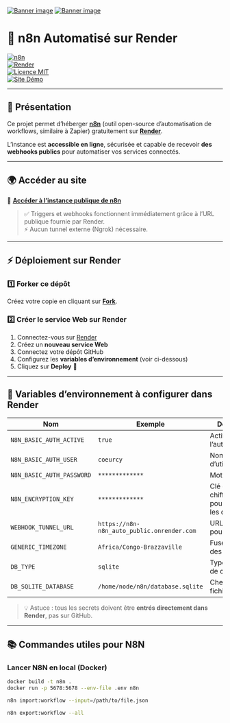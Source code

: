 [![Banner image](https://user-images.githubusercontent.com/10284570/173569848-c624317f-42b1-45a6-ab09-f0ea3c247648.png)](https://n8n.io/) 
[![Banner image](https://img.shields.io/badge/Render-deployment-green?logo=render)](https://render.com/)

# 🚀 n8n Automatisé sur Render

[![n8n](https://img.shields.io/badge/n8n-automatisation-blue?logo=n8n)](https://n8n.io/)  
[![Render](https://img.shields.io/badge/Render-deployment-green?logo=render)](https://render.com/)  
[![Licence MIT](https://img.shields.io/badge/Licence-MIT-yellow.svg)](https://github.com/yota-E363/N8n-n8n_public/blob/main/LICENSE.md)  
[![Site Démo](https://img.shields.io/badge/Démo-en%20ligne-orange)](https://n8n-n8n_auto_public.onrender.com)

---

## 📌 Présentation

Ce projet permet d’héberger **[n8n](https://n8n.io/)** (outil open-source d’automatisation de workflows, similaire à Zapier) gratuitement sur **[Render](https://render.com/)**.  

L’instance est **accessible en ligne**, sécurisée et capable de recevoir **des webhooks publics** pour automatiser vos services connectés.

---

## 🌍 Accéder au site

🔗 [**Accéder à l’instance publique de n8n**](https://n8n-n8n_auto_public.onrender.com)  

> ✅ Triggers et webhooks fonctionnent immédiatement grâce à l’URL publique fournie par Render.  
> ⚡ Aucun tunnel externe (Ngrok) nécessaire.  

---

## ⚡ Déploiement sur Render

### 1️⃣ Forker ce dépôt
Créez votre copie en cliquant sur **[Fork](https://docs.github.com/fr/get-started/quickstart/fork-a-repo)**.

### 2️⃣ Créer le service Web sur Render
1. Connectez-vous sur [Render](https://render.com/)  
2. Créez un **nouveau service Web**  
3. Connectez votre dépôt GitHub  
4. Configurez les **variables d’environnement** (voir ci-dessous)  
5. Cliquez sur **Deploy** 🚀  

---

## 🔧 Variables d’environnement à configurer dans Render

| Nom                       | Exemple                         | Description |
|----------------------------|---------------------------------|-------------|
| `N8N_BASIC_AUTH_ACTIVE`    | `true`                          | Active l’authentification |
| `N8N_BASIC_AUTH_USER`      | `coeurcy`                       | Nom d’utilisateur |
| `N8N_BASIC_AUTH_PASSWORD`  | `*************`                | Mot de passe |
| `N8N_ENCRYPTION_KEY`       | `*************`             | Clé de chiffrement pour sécuriser les données |
| `WEBHOOK_TUNNEL_URL`       | `https://n8n-n8n_auto_public.onrender.com` | URL publique pour webhooks |
| `GENERIC_TIMEZONE`         | `Africa/Congo-Brazzaville`                  | Fuseau horaire des workflows |
| `DB_TYPE`                  | `sqlite`                        | Type de base de données |
| `DB_SQLITE_DATABASE`       | `/home/node/n8n/database.sqlite` | Chemin du fichier SQLite |

> 💡 Astuce : tous les secrets doivent être **entrés directement dans Render**, pas sur GitHub.

---

## 📚 Commandes utiles pour N8N

### Lancer N8N en local (Docker)
```bash
docker build -t n8n .
docker run -p 5678:5678 --env-file .env n8n

n8n import:workflow --input=/path/to/file.json

n8n export:workflow --all
